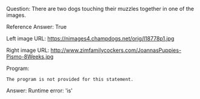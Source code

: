 Question: There are two dogs touching their muzzles together in one of the images.

Reference Answer: True

Left image URL: https://nimages4.champdogs.net/orig/l18778p1.jpg

Right image URL: http://www.zimfamilycockers.com/JoannasPuppies-Pismo-8Weeks.jpg

Program:

```
The program is not provided for this statement.
```
Answer: Runtime error: 'is'

